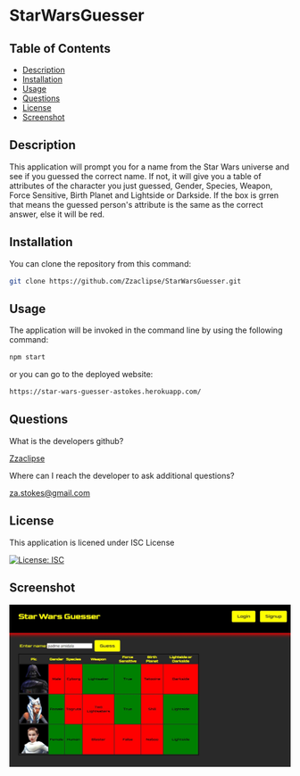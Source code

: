 # StarWarsGuesser

## Table of Contents

- [Description](#description)
- [Installation](#installation)
- [Usage](#usage)
- [Questions](#questions)
- [License](#license)
- [Screenshot](#screenshot)

## Description

This application will prompt you for a name from the Star Wars universe and see if you guessed the correct name. If not, it will give you a table of attributes of the character you just guessed, Gender, Species, Weapon, Force Sensitive, Birth Planet and Lightside or Darkside. If the box is grren that means the guessed person's attribute is the same as the correct answer, else it will be red.

## Installation

You can clone the repository from this command:

```bash
git clone https://github.com/Zzaclipse/StarWarsGuesser.git
```

## Usage

The application will be invoked in the command line by using the following command:

```bash
npm start
```

or you can go to the deployed website:

```bash
https://star-wars-guesser-astokes.herokuapp.com/
```

## Questions

What is the developers github?

[Zzaclipse](https://github.com/Zzaclipse)

Where can I reach the developer to ask additional questions?

za.stokes@gmail.com

## License

This application is licened under ISC License

[![License: ISC](https://img.shields.io/badge/License-ISC-blue.svg)](https://opensource.org/licenses/ISC)

## Screenshot

![screenshot](/client/img/Capture.JPG)
